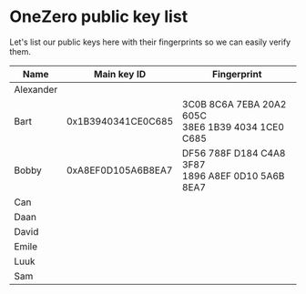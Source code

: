 # OneZero public key list #

Let's list our public keys here with their fingerprints so we can easily verify them.

| Name      | Main key ID           | Fingerprint                   |
| --------- | --------------------- | ----------------------------  |
| Alexander |                       |                               |
| Bart      | 0x1B3940341CE0C685    |  3C0B 8C6A 7EBA 20A2 605C<br> 38E6 1B39 4034 1CE0 C685 |
| Bobby     | 0xA8EF0D105A6B8EA7    |  DF56 788F D184 C4A8 3F87<br> 1896 A8EF 0D10 5A6B 8EA7 |
| Can       |                       |                               |
| Daan      |                       |                               |
| David     |                       |                               |
| Emile     |                       |                               |
| Luuk      |                       |                               |
| Sam       |                       |                               |

